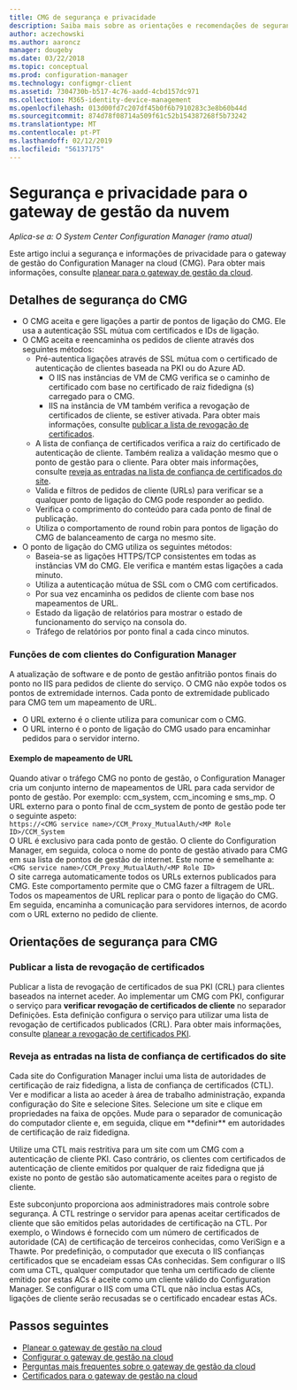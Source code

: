 ```yaml
---
title: CMG de segurança e privacidade
description: Saiba mais sobre as orientações e recomendações de segurança e privacidade com o gateway de gestão na cloud.
author: aczechowski
ms.author: aaroncz
manager: dougeby
ms.date: 03/22/2018
ms.topic: conceptual
ms.prod: configuration-manager
ms.technology: configmgr-client
ms.assetid: 7304730b-b517-4c76-aadd-4cbd157dc971
ms.collection: M365-identity-device-management
ms.openlocfilehash: 013d00fd7c207df45b0f6b7910283c3e8b60b44d
ms.sourcegitcommit: 874d78f08714a509f61c52b154387268f5b73242
ms.translationtype: MT
ms.contentlocale: pt-PT
ms.lasthandoff: 02/12/2019
ms.locfileid: "56137175"
---
```

# <a name="security-and-privacy-for-the-cloud-management-gateway"></a>Segurança e privacidade para o gateway de gestão da nuvem

*Aplica-se a: O System Center Configuration Manager (ramo atual)*

Este artigo inclui a segurança e informações de privacidade para o gateway de gestão do Configuration Manager na cloud (CMG). Para obter mais informações, consulte [planear para o gateway de gestão da cloud](/sccm/core/clients/manage/cmg/plan-cloud-management-gateway).

## <a name="cmg-security-details"></a>Detalhes de segurança do CMG
- O CMG aceita e gere ligações a partir de pontos de ligação do CMG. Ele usa a autenticação SSL mútua com certificados e IDs de ligação.
- O CMG aceita e reencaminha os pedidos de cliente através dos seguintes métodos:
    - Pré-autentica ligações através de SSL mútua com o certificado de autenticação de clientes baseada na PKI ou do Azure AD. 
      - O IIS nas instâncias de VM de CMG verifica se o caminho de certificado com base no certificado de raiz fidedigna (s) carregado para o CMG.
      - IIS na instância de VM também verifica a revogação de certificados de cliente, se estiver ativada. Para obter mais informações, consulte [publicar a lista de revogação de certificados](#bkmk_crl).
    - A lista de confiança de certificados verifica a raiz do certificado de autenticação de cliente. Também realiza a validação mesmo que o ponto de gestão para o cliente. Para obter mais informações, consulte [reveja as entradas na lista de confiança de certificados do site](#bkmk_ctl).
    - Valida e filtros de pedidos de cliente (URLs) para verificar se a qualquer ponto de ligação do CMG pode responder ao pedido.  
    - Verifica o comprimento do conteúdo para cada ponto de final de publicação.
    - Utiliza o comportamento de round robin para pontos de ligação do CMG de balanceamento de carga no mesmo site.
- O ponto de ligação do CMG utiliza os seguintes métodos:
    - Baseia-se as ligações HTTPS/TCP consistentes em todas as instâncias VM do CMG. Ele verifica e mantém estas ligações a cada minuto.
    - Utiliza a autenticação mútua de SSL com o CMG com certificados.
    - Por sua vez encaminha os pedidos de cliente com base nos mapeamentos de URL.
    - Estado da ligação de relatórios para mostrar o estado de funcionamento do serviço na consola do.
    - Tráfego de relatórios por ponto final a cada cinco minutos.

### <a name="configuration-manager-client-facing-roles"></a>Funções de com clientes do Configuration Manager
A atualização de software e de ponto de gestão anfitrião pontos finais do ponto no IIS para pedidos de cliente do serviço. O CMG não expõe todos os pontos de extremidade internos. Cada ponto de extremidade publicado para CMG tem um mapeamento de URL.
  - O URL externo é o cliente utiliza para comunicar com o CMG.
  - O URL interno é o ponto de ligação do CMG usado para encaminhar pedidos para o servidor interno.

#### <a name="url-mapping-example"></a>Exemplo de mapeamento de URL
Quando ativar o tráfego CMG no ponto de gestão, o Configuration Manager cria um conjunto interno de mapeamentos de URL para cada servidor de ponto de gestão. Por exemplo: ccm_system, ccm_incoming e sms_mp. O URL externo para o ponto final de ccm_system de ponto de gestão pode ter o seguinte aspeto:  
`https://<CMG service name>/CCM_Proxy_MutualAuth/<MP Role ID>/CCM_System`  
O URL é exclusivo para cada ponto de gestão. O cliente do Configuration Manager, em seguida, coloca o nome do ponto de gestão ativado para CMG em sua lista de pontos de gestão de internet. Este nome é semelhante a:  
`<CMG service name>/CCM_Proxy_MutualAuth/<MP Role ID>`  
O site carrega automaticamente todos os URLs externos publicados para CMG. Este comportamento permite que o CMG fazer a filtragem de URL. Todos os mapeamentos de URL replicar para o ponto de ligação do CMG. Em seguida, encaminha a comunicação para servidores internos, de acordo com o URL externo no pedido de cliente.



## <a name="security-guidance-for-cmg"></a>Orientações de segurança para CMG


<a name="bkmk_crl"></a>

### <a name="publish-the-certificate-revocation-list"></a>Publicar a lista de revogação de certificados

Publicar a lista de revogação de certificados de sua PKI (CRL) para clientes baseados na internet aceder. Ao implementar um CMG com PKI, configurar o serviço para **verificar revogação de certificados de cliente** no separador Definições. Esta definição configura o serviço para utilizar uma lista de revogação de certificados publicados (CRL). Para obter mais informações, consulte [planear a revogação de certificados PKI](/sccm/core/plan-design/security/plan-for-security#BKMK_PlanningForCRLs).



<a name="bkmk_ctl"></a>

### <a name="review-entries-in-the-sites-certificate-trust-list"></a>Reveja as entradas na lista de confiança de certificados do site
<!--503739--> Cada site do Configuration Manager inclui uma lista de autoridades de certificação de raiz fidedigna, a lista de confiança de certificados (CTL). Ver e modificar a lista ao aceder à área de trabalho administração, expanda configuração do Site e selecione Sites. Selecione um site e clique em propriedades na faixa de opções. Mude para o separador de comunicação do computador cliente e, em seguida, clique em **definir** em autoridades de certificação de raiz fidedigna.
 
Utilize uma CTL mais restritiva para um site com um CMG com a autenticação de cliente PKI. Caso contrário, os clientes com certificados de autenticação de cliente emitidos por qualquer de raiz fidedigna que já existe no ponto de gestão são automaticamente aceites para o registo de cliente.

Este subconjunto proporciona aos administradores mais controle sobre segurança. A CTL restringe o servidor para apenas aceitar certificados de cliente que são emitidos pelas autoridades de certificação na CTL. Por exemplo, o Windows é fornecido com um número de certificados de autoridade (CA) de certificação de terceiros conhecidas, como VeriSign e a Thawte. Por predefinição, o computador que executa o IIS confianças certificados que se encadeiam essas CAs conhecidas. Sem configurar o IIS com uma CTL, qualquer computador que tenha um certificado de cliente emitido por estas ACs é aceite como um cliente válido do Configuration Manager. Se configurar o IIS com uma CTL que não inclua estas ACs, ligações de cliente serão recusadas se o certificado encadear estas ACs. 


<!--486209-->


<!-- ## Privacy information for CMG -->


## <a name="next-steps"></a>Passos seguintes

- [Planear o gateway de gestão na cloud](/sccm/core/clients/manage/cmg/plan-cloud-management-gateway)
- [Configurar o gateway de gestão na cloud](/sccm/core/clients/manage/cmg/setup-cloud-management-gateway)
- [Perguntas mais frequentes sobre o gateway de gestão da cloud](/sccm/core/clients/manage/cmg/cloud-management-gateway-faq)
- [Certificados para o gateway de gestão na cloud](/sccm/core/clients/manage/cmg/certificates-for-cloud-management-gateway)

